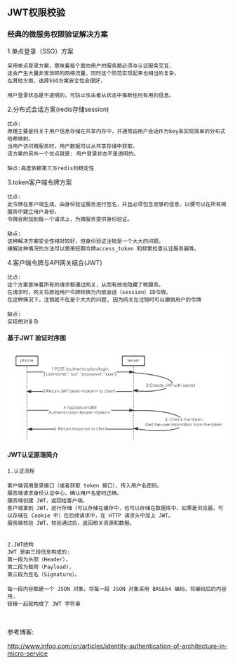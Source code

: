 ## JWT权限校验


### 经典的微服务权限验证解决方案
1.单点登录（SSO）方案
```
采用单点登录方案，意味着每个面向用户的服务都必须与认证服务交互，
这会产生大量非常琐碎的网络流量，同时这个防范实现起来也相当的复杂。
在其他方面，选择SSO方案安全性会很好，

用户登录状态是不透明的，可防止攻击者从状态中推断任何有用的信息。
```
2.分布式会话方案(redis存储session)
```
优点:
原理主要是将关于用户信息存储在共享内存中，并通常由用户会话作为key来实现简单的分布式哈希映射。
当用户访问微服务时，用户数据可以从共享存储中获取。
该方案的另外一个优点就是: 用户登录状态不是透明的。

缺点:高度依赖第三方redis的稳定性
```

3.token客户端令牌方案
```
优点:
此令牌在客户端生成，由身份验证服务进行签名，并且必须包含足够的信息，以便可以在所有微服务中建立用户身份。
令牌会附加到每一个请求上，为微服务提供身份验证。

缺点:
这种解决方案安全性相对较好，但身份验证注销是一个大大的问题，
缓解这种情况的方法可以使用短期令牌access_token 和频繁检查认证服务器等。

```

4.客户端令牌与API网关结合(JWT)
```
优点:
这个方案意味着所有的请求都通过网关，从而有效地隐藏了微服务。
在请求时，网关将原始用户令牌转换为内部会话（session）ID令牌。
在这种情况下，注销就不在是个大大的问题, 因为网关在注销时可以撤销用户的令牌

缺点:
实现相对复杂

```

#### 基于JWT 验证时序图
![输入图片说明](https://github.com/qccr-twl2123/livtrip/blob/master/src/main/resources/static/resources/images/JWT时序.png "在这里输入图片标题")


#### JWT认证原理简介
```
1.认证流程

客户端调用登录接口（或者获取 token 接口），传入用户名密码。
服务端请求身份认证中心，确认用户名密码正确。
服务端创建 JWT，返回给客户端。
客户端拿到 JWT，进行存储（可以存储在缓存中，也可以存储在数据库中，如果是浏览器，可以存储在 Cookie 中）在后续请求中，在 HTTP 请求头中加上 JWT。
服务端校验 JWT，校验通过后，返回相关资源和数据。


2.JWT结构
JWT 是由三段信息构成的:
第一段为头部（Header），
第二段为载荷（Payload)，
第三段为签名（Signature）。

每一段内容都是一个 JSON 对象，将每一段 JSON 对象采用 BASE64 编码，将编码后的内容用.
链接一起就构成了 JWT 字符串



```


参考博客:

http://www.infoq.com/cn/articles/identity-authentication-of-architecture-in-micro-service













